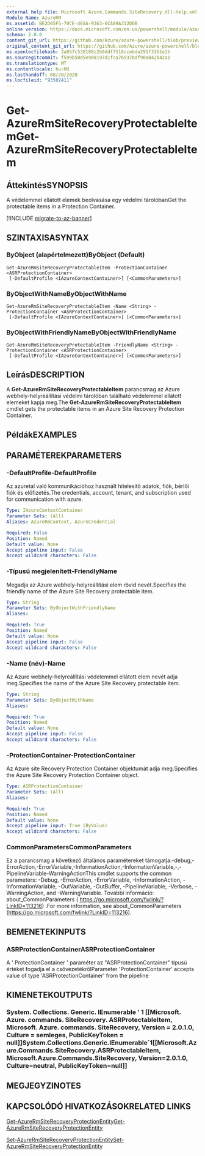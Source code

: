 ```yaml
---
external help file: Microsoft.Azure.Commands.SiteRecovery.dll-Help.xml
Module Name: AzureRM
ms.assetid: BE2D05F5-70CE-4EAA-9363-6CA89A312DDB
online version: https://docs.microsoft.com/en-us/powershell/module/azurerm.siterecovery/get-azurermsiterecoveryprotectableitem
schema: 2.0.0
content_git_url: https://github.com/Azure/azure-powershell/blob/preview/src/ResourceManager/SiteRecovery/Commands.SiteRecovery/help/Get-AzureRmSiteRecoveryProtectableItem.md
original_content_git_url: https://github.com/Azure/azure-powershell/blob/preview/src/ResourceManager/SiteRecovery/Commands.SiteRecovery/help/Get-AzureRmSiteRecoveryProtectableItem.md
ms.openlocfilehash: 2a857c538188c2b9ddf7516ccebda291f3161e1b
ms.sourcegitcommit: f599b50d5e980197d1fca769378df90a842b42a1
ms.translationtype: MT
ms.contentlocale: hu-HU
ms.lasthandoff: 08/20/2020
ms.locfileid: "93502411"
---
```

# <span data-ttu-id="3ae42-101">Get-AzureRmSiteRecoveryProtectableItem</span><span class="sxs-lookup"><span data-stu-id="3ae42-101">Get-AzureRmSiteRecoveryProtectableItem</span></span>

## <span data-ttu-id="3ae42-102">Áttekintés</span><span class="sxs-lookup"><span data-stu-id="3ae42-102">SYNOPSIS</span></span>
<span data-ttu-id="3ae42-103">A védelemmel ellátott elemek beolvasása egy védelmi tárolóban</span><span class="sxs-lookup"><span data-stu-id="3ae42-103">Get the protectable items in a Protection Container.</span></span>

[!INCLUDE [migrate-to-az-banner](../../includes/migrate-to-az-banner.md)]

## <span data-ttu-id="3ae42-104">SZINTAXISA</span><span class="sxs-lookup"><span data-stu-id="3ae42-104">SYNTAX</span></span>

### <span data-ttu-id="3ae42-105">ByObject (alapértelmezett)</span><span class="sxs-lookup"><span data-stu-id="3ae42-105">ByObject (Default)</span></span>
```
Get-AzureRmSiteRecoveryProtectableItem -ProtectionContainer <ASRProtectionContainer>
 [-DefaultProfile <IAzureContextContainer>] [<CommonParameters>]
```

### <span data-ttu-id="3ae42-106">ByObjectWithName</span><span class="sxs-lookup"><span data-stu-id="3ae42-106">ByObjectWithName</span></span>
```
Get-AzureRmSiteRecoveryProtectableItem -Name <String> -ProtectionContainer <ASRProtectionContainer>
 [-DefaultProfile <IAzureContextContainer>] [<CommonParameters>]
```

### <span data-ttu-id="3ae42-107">ByObjectWithFriendlyName</span><span class="sxs-lookup"><span data-stu-id="3ae42-107">ByObjectWithFriendlyName</span></span>
```
Get-AzureRmSiteRecoveryProtectableItem -FriendlyName <String> -ProtectionContainer <ASRProtectionContainer>
 [-DefaultProfile <IAzureContextContainer>] [<CommonParameters>]
```

## <span data-ttu-id="3ae42-108">Leírás</span><span class="sxs-lookup"><span data-stu-id="3ae42-108">DESCRIPTION</span></span>
<span data-ttu-id="3ae42-109">A **Get-AzureRmSiteRecoveryProtectableItem** parancsmag az Azure webhely-helyreállítási védelmi tárolóban található védelemmel ellátott elemeket kapja meg.</span><span class="sxs-lookup"><span data-stu-id="3ae42-109">The **Get-AzureRmSiteRecoveryProtectableItem** cmdlet gets the protectable items in an Azure Site Recovery Protection Container.</span></span>

## <span data-ttu-id="3ae42-110">Példák</span><span class="sxs-lookup"><span data-stu-id="3ae42-110">EXAMPLES</span></span>

## <span data-ttu-id="3ae42-111">PARAMÉTEREK</span><span class="sxs-lookup"><span data-stu-id="3ae42-111">PARAMETERS</span></span>

### <span data-ttu-id="3ae42-112">-DefaultProfile</span><span class="sxs-lookup"><span data-stu-id="3ae42-112">-DefaultProfile</span></span>
<span data-ttu-id="3ae42-113">Az azuretal való kommunikációhoz használt hitelesítő adatok, fiók, bérlői fiók és előfizetés.</span><span class="sxs-lookup"><span data-stu-id="3ae42-113">The credentials, account, tenant, and subscription used for communication with azure.</span></span>

```yaml
Type: IAzureContextContainer
Parameter Sets: (All)
Aliases: AzureRmContext, AzureCredential

Required: False
Position: Named
Default value: None
Accept pipeline input: False
Accept wildcard characters: False
```

### <span data-ttu-id="3ae42-114">-Típusú megjelenített</span><span class="sxs-lookup"><span data-stu-id="3ae42-114">-FriendlyName</span></span>
<span data-ttu-id="3ae42-115">Megadja az Azure webhely-helyreállítási elem rövid nevét.</span><span class="sxs-lookup"><span data-stu-id="3ae42-115">Specifies the friendly name of the Azure Site Recovery protectable item.</span></span>

```yaml
Type: String
Parameter Sets: ByObjectWithFriendlyName
Aliases: 

Required: True
Position: Named
Default value: None
Accept pipeline input: False
Accept wildcard characters: False
```

### <span data-ttu-id="3ae42-116">-Name (név)</span><span class="sxs-lookup"><span data-stu-id="3ae42-116">-Name</span></span>
<span data-ttu-id="3ae42-117">Az Azure webhely-helyreállítási védelemmel ellátott elem nevét adja meg.</span><span class="sxs-lookup"><span data-stu-id="3ae42-117">Specifies the name of the Azure Site Recovery protectable item.</span></span>

```yaml
Type: String
Parameter Sets: ByObjectWithName
Aliases: 

Required: True
Position: Named
Default value: None
Accept pipeline input: False
Accept wildcard characters: False
```

### <span data-ttu-id="3ae42-118">-ProtectionContainer</span><span class="sxs-lookup"><span data-stu-id="3ae42-118">-ProtectionContainer</span></span>
<span data-ttu-id="3ae42-119">Az Azure site Recovery Protection Container objektumát adja meg.</span><span class="sxs-lookup"><span data-stu-id="3ae42-119">Specifies the Azure Site Recovery Protection Container object.</span></span>

```yaml
Type: ASRProtectionContainer
Parameter Sets: (All)
Aliases: 

Required: True
Position: Named
Default value: None
Accept pipeline input: True (ByValue)
Accept wildcard characters: False
```

### <span data-ttu-id="3ae42-120">CommonParameters</span><span class="sxs-lookup"><span data-stu-id="3ae42-120">CommonParameters</span></span>
<span data-ttu-id="3ae42-121">Ez a parancsmag a következő általános paramétereket támogatja:-debug,-ErrorAction,-ErrorVariable,-InformationAction,-InformationVariable,-,-PipelineVariable-WarningAction</span><span class="sxs-lookup"><span data-stu-id="3ae42-121">This cmdlet supports the common parameters: -Debug, -ErrorAction, -ErrorVariable, -InformationAction, -InformationVariable, -OutVariable, -OutBuffer, -PipelineVariable, -Verbose, -WarningAction, and -WarningVariable.</span></span> <span data-ttu-id="3ae42-122">További információ: about_CommonParameters ( https://go.microsoft.com/fwlink/?LinkID=113216) .</span><span class="sxs-lookup"><span data-stu-id="3ae42-122">For more information, see about_CommonParameters (https://go.microsoft.com/fwlink/?LinkID=113216).</span></span>

## <span data-ttu-id="3ae42-123">BEMENETEK</span><span class="sxs-lookup"><span data-stu-id="3ae42-123">INPUTS</span></span>

### <span data-ttu-id="3ae42-124">ASRProtectionContainer</span><span class="sxs-lookup"><span data-stu-id="3ae42-124">ASRProtectionContainer</span></span>
<span data-ttu-id="3ae42-125">A ' ProtectionContainer ' paraméter az "ASRProtectionContainer" típusú értéket fogadja el a csővezetékről</span><span class="sxs-lookup"><span data-stu-id="3ae42-125">Parameter 'ProtectionContainer' accepts value of type 'ASRProtectionContainer' from the pipeline</span></span>

## <span data-ttu-id="3ae42-126">KIMENETEK</span><span class="sxs-lookup"><span data-stu-id="3ae42-126">OUTPUTS</span></span>

### <span data-ttu-id="3ae42-127">System. Collections. Generic. IEnumerable ' 1 [[Microsoft. Azure. commands. SiteRecovery. ASRProtectableItem, Microsoft. Azure. commands. SiteRecovery, Version = 2.0.1.0, Culture = semleges, PublicKeyToken = null]]</span><span class="sxs-lookup"><span data-stu-id="3ae42-127">System.Collections.Generic.IEnumerable\`1[[Microsoft.Azure.Commands.SiteRecovery.ASRProtectableItem, Microsoft.Azure.Commands.SiteRecovery, Version=2.0.1.0, Culture=neutral, PublicKeyToken=null]]</span></span>

## <span data-ttu-id="3ae42-128">MEGJEGYZI</span><span class="sxs-lookup"><span data-stu-id="3ae42-128">NOTES</span></span>

## <span data-ttu-id="3ae42-129">KAPCSOLÓDÓ HIVATKOZÁSOK</span><span class="sxs-lookup"><span data-stu-id="3ae42-129">RELATED LINKS</span></span>

[<span data-ttu-id="3ae42-130">Get-AzureRmSiteRecoveryProtectionEntity</span><span class="sxs-lookup"><span data-stu-id="3ae42-130">Get-AzureRmSiteRecoveryProtectionEntity</span></span>](./Get-AzureRmSiteRecoveryProtectionEntity.md)

[<span data-ttu-id="3ae42-131">Set-AzureRmSiteRecoveryProtectionEntity</span><span class="sxs-lookup"><span data-stu-id="3ae42-131">Set-AzureRmSiteRecoveryProtectionEntity</span></span>](./Set-AzureRmSiteRecoveryProtectionEntity.md)
